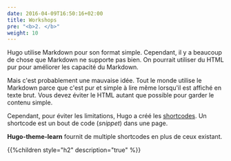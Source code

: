 ```yaml
---
date: 2016-04-09T16:50:16+02:00
title: Workshops
pre: "<b>2. </b>"
weight: 10
---
```


Hugo utilise Markdown pour son format simple. Cependant, il y a beaucoup de chose que Markdown ne supporte pas bien. On pourrait utiliser du HTML pur pour améliorer les capacité du Markdown.

Mais c'est probablement une mauvaise idée. Tout le monde utilise le Markdown parce que c'est pur et simple à lire même lorsqu'il est affiché en texte brut. Vous devez éviter le HTML autant que possible pour garder le contenu simple.

Cependant, pour éviter les limitations, Hugo a créé les [shortcodes](https://gohugo.io/extras/shortcodes/). Un shortcode est un bout de code (*snippet*) dans une page.

**Hugo-theme-learn** fournit de multiple shortcodes en plus de ceux existant.

{{%children style="h2" description="true" %}}
